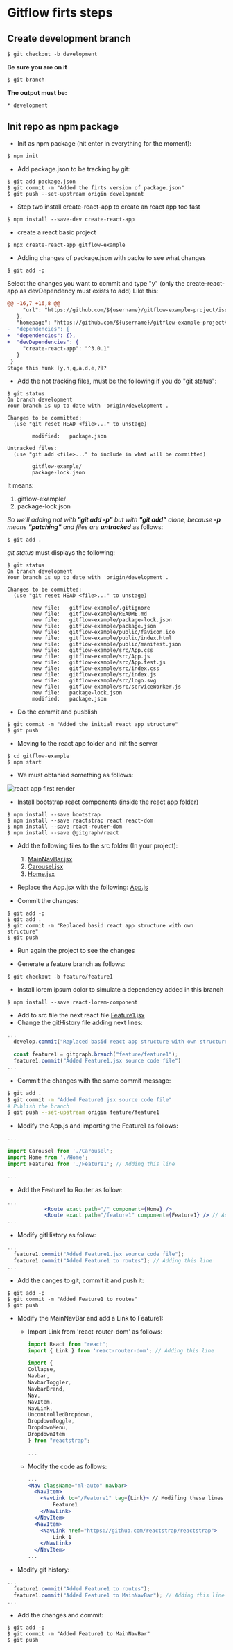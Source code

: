 # Gitflow firts steps

## Create development branch
~~~~console
$ git checkout -b development
~~~~

**Be sure you are on it**
~~~~console
$ git branch
~~~~

**The output must be:**
~~~~console
* development
~~~~


## Init repo as npm package

- Init as npm package (hit enter in everything for the moment):

~~~~console
$ npm init
~~~~

- Add package.json to be tracking by git:
~~~~console
$ git add package.json
$ git commit -m "Added the firts version of package.json"
$ git push --set-upstream origin development
~~~~

- Step two install create-react-app to create an react app too fast
~~~~console
$ npm install --save-dev create-react-app
~~~~

- create a react basic project

~~~~console
$ npx create-react-app gitflow-example
~~~~

- Adding changes of package.json with packe to see what changes
~~~~console
$ git add -p
~~~~

Select the changes you want to commit and type "y" (only the create-react-app as devDependency must exists to add)
Like this:

~~~~diff
@@ -16,7 +16,8 @@
     "url": "https://github.com/${username}/gitflow-example-project/issues"
   },
   "homepage": "https://github.com/${username}/gitflow-example-project#readme",
-  "dependencies": {
+  "dependencies": {},
+  "devDependencies": {
     "create-react-app": "^3.0.1"
   }
 }
Stage this hunk [y,n,q,a,d,e,?]?
~~~~

- Add the not tracking files, must be the following if you do "git status":
~~~~console
$ git status
On branch development
Your branch is up to date with 'origin/development'.

Changes to be committed:
  (use "git reset HEAD <file>..." to unstage)

        modified:   package.json

Untracked files:
  (use "git add <file>..." to include in what will be committed)

        gitflow-example/
        package-lock.json
~~~~

It means:
1. gitflow-example/
2. package-lock.json

*So we'll adding not with **"git add -p"** but with **"git add"** alone, because **-p** means **"patching"** and files are **untracked*** as follows:
~~~~
$ git add .
~~~~

*git status* must displays the following:
~~~~console
$ git status
On branch development
Your branch is up to date with 'origin/development'.

Changes to be committed:
  (use "git reset HEAD <file>..." to unstage)

        new file:   gitflow-example/.gitignore
        new file:   gitflow-example/README.md
        new file:   gitflow-example/package-lock.json
        new file:   gitflow-example/package.json
        new file:   gitflow-example/public/favicon.ico
        new file:   gitflow-example/public/index.html
        new file:   gitflow-example/public/manifest.json
        new file:   gitflow-example/src/App.css
        new file:   gitflow-example/src/App.js
        new file:   gitflow-example/src/App.test.js
        new file:   gitflow-example/src/index.css
        new file:   gitflow-example/src/index.js
        new file:   gitflow-example/src/logo.svg
        new file:   gitflow-example/src/serviceWorker.js
        new file:   package-lock.json
        modified:   package.json

~~~~

- Do the commit and pusblish
~~~~console
$ git commit -m "Added the initial react app structure"
$ git push
~~~~

- Moving to the react app folder and init the server

~~~~console
$ cd gitflow-example
$ npm start
~~~~
- We must obtanied something as follows:

![react app first render](../images/react-app-first-render.png "First render")

- Install bootstrap react components (inside the react app folder)
~~~~console
$ npm install --save bootstrap
$ npm install --save reactstrap react react-dom
$ npm install --save react-router-dom
$ npm install --save @gitgraph/react
~~~~

- Add the following files to the src folder (In your project):
  1. [MainNavBar.jsx](../react-components/MainNavBar.jsx)
  2. [Carousel.jsx](../react-components/Carousel.jsx)
  3. [Home.jsx](../react-components/Home.jsx)

- Replace the App.jsx with the following:
    [App.js](../react-components/App.js)

- Commit the changes:
~~~~console
$ git add -p
$ git add .
$ git commit -m "Replaced basid react app structure with own structure"
$ git push
~~~~

- Run again the project to see the changes

- Generate a feature branch as follows:
~~~~console
$ git checkout -b feature/feature1
~~~~

- Install lorem ipsum dolor to simulate a dependency added in this branch

~~~~console
$ npm install --save react-lorem-component
~~~~

- Add to src file the next react file [Feature1.jsx](../react-components/Feature1.jsx)
- Change the gitHistory file adding next lines:
~~~~js
...
  develop.commit("Replaced basid react app structure with own structure");

  const feature1 = gitgraph.branch("feature/feature1");
  feature1.commit("Added Feature1.jsx source code file")
...
~~~~

- Commit the changes with the same commit message:
~~~~bash
$ git add .
$ git commit -m "Added Feature1.jsx source code file"
# Publish the branch
$ git push --set-upstream origin feature/feature1

~~~~

- Modify the App.js and importing the Feature1 as follows:
~~~~js
...

import Carousel from './Carousel';
import Home from './Home';
import Feature1 from './Feature1'; // Adding this line

...
~~~~

- Add the Feature1 to Router as follow:
~~~~jsx
...
            <Route exact path="/" component={Home} />
            <Route exact path="/feature1" component={Feature1} /> // Adding this line
...
~~~~

- Modify gitHistory as follow:
~~~~js
...
  feature1.commit("Added Feature1.jsx source code file");
  feature1.commit("Added Feature1 to routes"); // Adding this line
...
~~~~

- Add the canges to git, commit it and push it:
~~~~console
$ git add -p
$ git commit -m "Added Feature1 to routes"
$ git push
~~~~

- Modify the MainNavBar and add a Link to Feature1:
  - Import Link from 'react-router-dom' as follows:
    ~~~~jsx
    import React from "react";
    import { Link } from 'react-router-dom'; // Adding this line

    import {
    Collapse,
    Navbar,
    NavbarToggler,
    NavbarBrand,
    Nav,
    NavItem,
    NavLink,
    UncontrolledDropdown,
    DropdownToggle,
    DropdownMenu,
    DropdownItem
    } from "reactstrap";

    ...
    ~~~~
  - Modify the code as follows:
    ~~~~jsx
    ...
    <Nav className="ml-auto" navbar>
      <NavItem>
        <NavLink to="/Feature1" tag={Link}> // Modifing these lines
            Feature1
        </NavLink>
      </NavItem>
      <NavItem>
        <NavLink href="https://github.com/reactstrap/reactstrap">
            Link 1
        </NavLink>
      </NavItem>
    ...
    ~~~~

- Modify git history:
~~~~js
...
  feature1.commit("Added Feature1 to routes");
  feature1.commit("Added Feature1 to MainNavBar"); // Adding this line
...
~~~~

- Add the changes and commit:
~~~~console
$ git add -p
$ git commit -m "Added Feature1 to MainNavBar"
$ git push
~~~~
